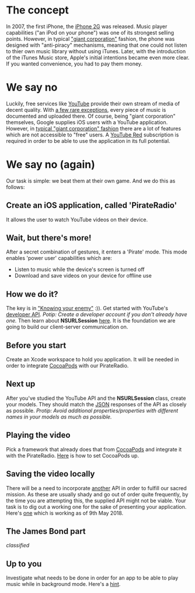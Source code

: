 # The concept
In 2007, the first iPhone, the [iPhone 2G](https://en.wikipedia.org/wiki/IPhone_(1st_generation)) was released. Music player capabilities ("an iPod on your phone") was one of its strongest selling points. However, in typical ["giant corporation"](https://en.wikipedia.org/wiki/Apple_Inc.) fashion, the phone was designed with "anti-piracy" mechanisms, meaning that one could not listen to thier own music library without using iTunes. Later, with the introduction of the iTunes Music store, Apple's initial intentions became even more clear. If you wanted convenience, you had to pay them money.

# We say no

Luckily, free services like [YouTube](https://www.youtube.com) provide their own stream of media of decent quality. With [a few rare exceptions](https://www.youtube.com/watch?v=DkiA3yydKAw), every piece of music is documented and uploaded there. Of course, being "giant corporation" themselves, Google supplies iOS users with a YouTube application. However, in [typical "giant corporation" fashion](http://4liberty.eu/wp-content/uploads/2016/02/RTR2RSIQ.jpg) there are a lot of features which are not accessible to "free" users. A [YouTube Red](https://www.youtube.com/red) subscription is required in order to be able to use the application in its full potential.

# We say no (again)

Our task is simple: we beat them at their own game. And we do this as follows:

## Create an iOS application, called 'PirateRadio'

 It allows the user to watch YouTube videos on their device.

## Wait, but there's more!

After a secret combination of gestures, it enters a 'Pirate' mode. This mode enables 'power user' capabilities which are:

* Listen to music while the device's screen is turned off
* Download and save videos on your device for offline use

## How we do it?

The key is in ["Knowing your enemy"](https://www.youtube.com/watch?v=4smim2MNvF8) :)). Get started with YouTube's [developer API](https://developers.google.com/youtube/). _Potip: Create a developer account if you don't already have one._ Then learn about **NSURLSession** [here](https://developer.apple.com/documentation/foundation/nsurlsession). It is the foundation we are going to build our client-server communication on.

## Before you start

Create an Xcode workspace to hold you application. It will be needed in order to integrate [CocoaPods](https://cocoapods.org/about) with our PirateRadio.

## Next up

After you've studied the YouTube API and the **NSURLSession** class, create your models. They should match the [JSON](https://www.w3schools.com/js/js_json_intro.asp) responses of the API as closely as possible. _Protip: Avoid additional properties/properties with different names in your models as much as possible._

## Playing the video

Pick a framework that already does that from [CocoaPods](https://cocoapods.org/) and integrate it with the PirateRadio. [Here](https://guides.cocoapods.org/) is how to set CocoaPods up.

## Saving the video locally

There will be a need to incorporate [another](https://media.giphy.com/media/GV3aYiEP8qbao/giphy.gif) API in order to fulfill our sacred mission. As these are usually shady and go out of order quite frequently, by the time you are attempting this, the supplied API might not be viable. Your task is to dig out a working one for the sake of presenting your application. Here's [one](https://market.mashape.com/CoolGuruji/youtube-to-mp3-download) which is working as of 9th May 2018.

## The James Bond part

_classified_

## Up to you

Investigate what needs to be done in order for an app to be able to play music while in background mode. Here's a [hint](https://developer.apple.com/documentation/avfoundation/avplayer).